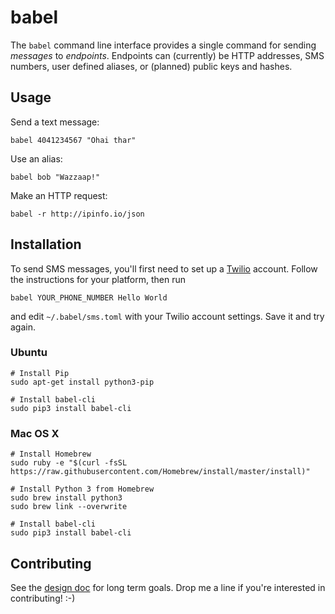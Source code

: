 # babel

The `babel` command line interface provides a single command for sending *messages* to *endpoints*. Endpoints can (currently) be HTTP addresses, SMS numbers, user defined aliases, or (planned) public keys and hashes.

## Usage

Send a text message:
```
babel 4041234567 "Ohai thar"
```

Use an alias:
```
babel bob "Wazzaap!"
```

Make an HTTP request:
```
babel -r http://ipinfo.io/json
```

## Installation

To send SMS messages, you'll first need to set up a [Twilio](https://www.twilio.com) account. Follow the instructions for your platform, then run
```
babel YOUR_PHONE_NUMBER Hello World
```
and edit `~/.babel/sms.toml` with your Twilio account settings. Save it and try again.

### Ubuntu

```
# Install Pip
sudo apt-get install python3-pip

# Install babel-cli
sudo pip3 install babel-cli
```

### Mac OS X

```
# Install Homebrew
sudo ruby -e "$(curl -fsSL https://raw.githubusercontent.com/Homebrew/install/master/install)"

# Install Python 3 from Homebrew
sudo brew install python3
sudo brew link --overwrite

# Install babel-cli
sudo pip3 install babel-cli
```

## Contributing

See the [design doc](https://docs.google.com/document/d/1B8_FC-u9iGq4RVdUB0VTxRnriBtdFCxIbqk3bhIdidU/edit#) for long term goals. Drop me a line if you're interested in contributing! :-)